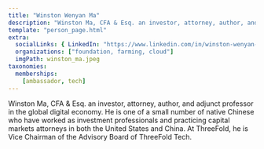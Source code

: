 ```yaml
---
title: "Winston Wenyan Ma"
description: "Winston Ma, CFA & Esq. an investor, attorney, author, and adjunct professor in the global digital economy."
template: "person_page.html"
extra:
  socialLinks: { LinkedIn: "https://www.linkedin.com/in/winston-wenyan-ma-973a0/"}
  organizations: ["foundation, farming, cloud"]
  imgPath: winston_ma.jpeg
taxonomies:
  memberships:
    [ambassador, tech]
---
```


Winston Ma, CFA & Esq. an investor, attorney, author, and adjunct professor in the global digital economy. He is one of a small number of native Chinese who have worked as investment professionals and practicing capital markets attorneys in both the United States and China. At ThreeFold, he is Vice Chairman of the Advisory Board of ThreeFold Tech.